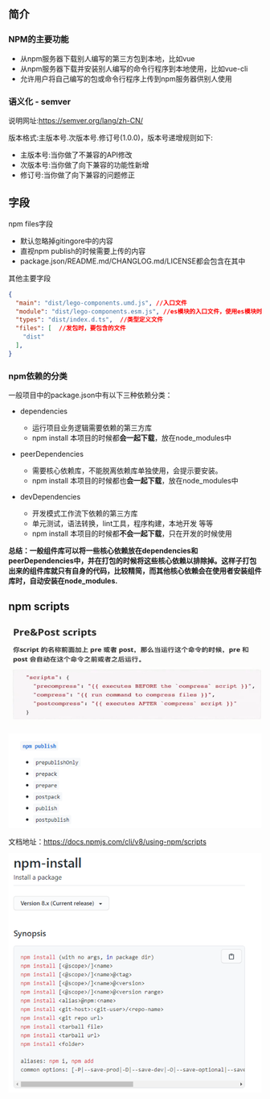 ## 简介

### NPM的主要功能

- 从npm服务器下载别人编写的第三方包到本地，比如vue
- 从npm服务器下载并安装别人编写的命令行程序到本地使用，比如vue-cli
- 允许用户将自己编写的包或命令行程序上传到npm服务器供别人使用

### 语义化 - semver

说明网址:https://semver.org/lang/zh-CN/

版本格式:主版本号.次版本号.修订号(1.0.0)，版本号递增规则如下:

- 主版本号:当你做了不兼容的API修改
- 次版本号:当你做了向下兼容的功能性新增
- 修订号:当你做了向下兼容的问题修正

#### 

## 字段

npm files字段

- 默认忽略掉gitingore中的内容
- 直视npm publish的时候需要上传的内容
- package.json/README.md/CHANGLOG.md/LICENSE都会包含在其中

其他主要字段

```json
{
  "main": "dist/lego-components.umd.js", //入口文件
  "module": "dist/lego-components.esm.js", //es模块的入口文件，使用es模块时，优先加载这个文件
  "types": "dist/index.d.ts",  //类型定义文件
  "files": [  //发包时，要包含的文件
    "dist"
  ],
}
```

### npm依赖的分类

一般项目中的package.json中有以下三种依赖分类：

- dependencies

  - 运行项目业务逻辑需要依赖的第三方库
  - npm install 本项目的时候都**会一起下载**，放在node_modules中
- peerDependencies

  - 需要核心依赖库，不能脱离依赖库单独使用，会提示要安装。
  - npm install 本项目的时候都也**会一起下载**，放在node_modules中
- devDependencies

  - 开发模式工作流下依赖的第三方库
  - 单元测试，语法转换，lint工具，程序构建，本地开发 等等
  - npm install 本项目的时候都**不会一起下载**，只在开发的时候使用

**总结：一般组件库可以将一些核心依赖放在dependencies和peerDependencies中，并在打包的时候将这些核心依赖以排除掉。这样子打包出来的组件库就只有自身的代码，比较精简，而其他核心依赖会在使用者安装组件库时，自动安装在node_modules.**

## npm scripts

![image-20220222143909408](image/image-20220222143909408.png)

![image-20220222144133067](image/image-20220222144133067.png)

文档地址：https://docs.npmjs.com/cli/v8/using-npm/scripts

![image-20220222144301687](image/image-20220222144301687.png)

